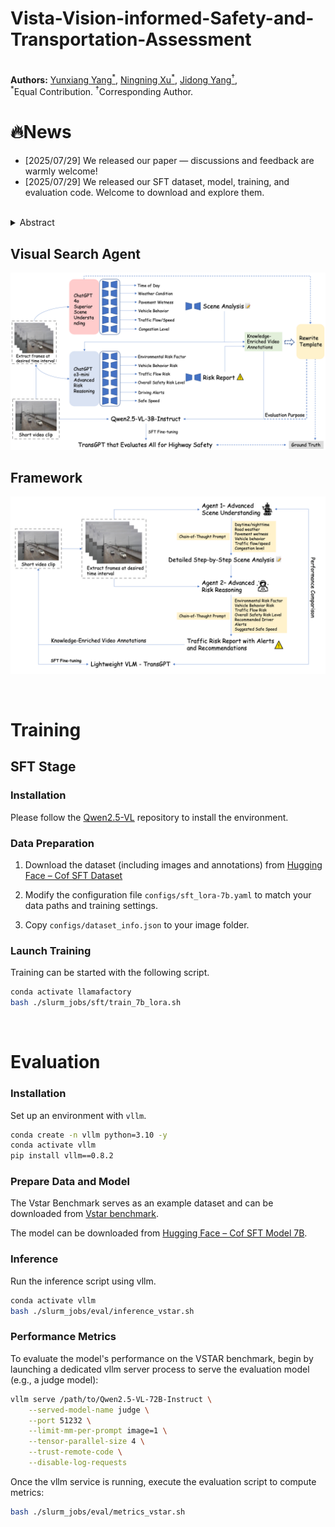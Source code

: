 # Vista-Vision-informed-Safety-and-Transportation-Assessment


<br>
<span>
<b>Authors:</b> 
<a class="name" target="_blank" href="https://winstonyang117.github.io/">Yunxiang Yang<sup>*</sup></a>, 
<a class="name" target="_blank" href="https://zhigao2017.github.io/">Ningning Xu<sup>*</sup></a>, 
<a class="name" target="_blank" href="https://engineering.uga.edu/team_member/jidong-yang/">Jidong Yang<sup>†</sup></a>, 
<br>
<sup>*</sup>Equal Contribution. 
<sup>†</sup>Corresponding Author.
</span>


# 🔥News
- [2025/07/29] We released our paper — discussions and feedback are warmly welcome!
- [2025/07/29] We released our SFT dataset, model, training, and evaluation code. Welcome to download and explore them.

<br>


<details><summary>Abstract</summary> 
Vision language models (VLMs) have achieved impressive performance across a variety of computer vision tasks. However, the multimodal reasoning capability has not been fully explored in existing models. In this paper, we propose a Chain-of-Focus (CoF) method that allows VLMs to perform adaptive focusing and zooming in on key image regions based on obtained visual cues and the given questions, achieving efficient multimodal reasoning. To enable this CoF capability, we present a two-stage training pipeline, including supervised fine-tuning (SFT) and reinforcement learning (RL). In the SFT stage, we construct the MM-CoF dataset, comprising 3K samples derived from a visual agent designed to adaptively identify key regions to solve visual tasks with different image resolutions and questions. We use MM-CoF to fine-tune the Qwen2.5-VL model for cold start. In the RL stage, we leverage the outcome accuracies and formats as rewards to update the Qwen2.5-VL model, enabling further refining the search and reasoning strategy of models without human priors. Our model achieves significant improvements on multiple benchmarks. On the V* benchmark that requires strong visual reasoning capability, our model outperforms existing VLMs by 5% among 8 image resolutions ranging from 224 to 4K, demonstrating the effectiveness of the proposed CoF method and facilitating the more efficient deployment of VLMs in practical applications.
</details>

## Visual Search Agent
![visual_search_agent](./assets/train_test_pipeline.png)

## Framework
![framework](./assets/framework.png)

<br>

# Training

## SFT Stage

### Installation

Please follow the [Qwen2.5-VL]([https://github.com/hiyouga/LLaMA-Factory](https://github.com/QwenLM/Qwen2.5-VL)) repository to install the environment.

### Data Preparation

1. Download the dataset (including images and annotations) from [Hugging Face – Cof SFT Dataset](https://huggingface.co/datasets/xintongzhang/CoF-SFT-Data-5.4k)

2. Modify the configuration file `configs/sft_lora-7b.yaml` to match your data paths and training settings.
3. Copy `configs/dataset_info.json` to your image folder.

### Launch Training

Training can be started with the following script.

```bash
conda activate llamafactory
bash ./slurm_jobs/sft/train_7b_lora.sh
```

<br>

# Evaluation

### Installation

Set up an environment with `vllm`.

```bash
conda create -n vllm python=3.10 -y
conda activate vllm
pip install vllm==0.8.2
```

### Prepare Data and Model

The Vstar Benchmark serves as an example dataset and can be downloaded from [Vstar benchmark](https://huggingface.co/datasets/craigwu/vstar_bench).

The model can be downloaded from [Hugging Face – Cof SFT Model 7B](https://huggingface.co/xintongzhang/CoF-sft-model-7b).

### Inference

Run the inference script using vllm.

```bash
conda activate vllm
bash ./slurm_jobs/eval/inference_vstar.sh
```


### Performance Metrics

To evaluate the model's performance on the VSTAR benchmark, begin by launching a dedicated vllm server process to serve the evaluation model (e.g., a judge model):

```bash
vllm serve /path/to/Qwen2.5-VL-72B-Instruct \
    --served-model-name judge \
    --port 51232 \
    --limit-mm-per-prompt image=1 \
    --tensor-parallel-size 4 \
    --trust-remote-code \
    --disable-log-requests
```

Once the vllm service is running, execute the evaluation script to compute metrics:

```bash
bash ./slurm_jobs/eval/metrics_vstar.sh
```




